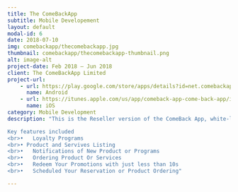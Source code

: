 ```yaml
---
title: The ComeBackApp
subtitle: Mobile Developement
layout: default
modal-id: 6
date: 2018-07-10
img: comebackapp/thecomebackapp.jpg
thumbnail: comebackapp/thecomebackapp-thumbnail.png
alt: image-alt
project-date: Feb 2018 – Jun 2018
client: The ComeBackApp Limited
project-url:
    - url: https://play.google.com/store/apps/details?id=net.comebackapp.android.demo
      name: Android
    - url: https://itunes.apple.com/us/app/comeback-app-come-back-app/id1405525662?mt=8
      name: iOS
category: Mobile Development
description: "This is the Reseller version of the ComeBack App, white-label loyalty app platform.

Key features included
<br>•	Loyalty Programs
<br>• Product and Servives Listing
<br>•	Notifications of New Product or Programs
<br>•	Ordering Product Or Services
<br>•	Redeem Your Promotions with just less than 10s
<br>•	Scheduled Your Reservation or Product Ordering"

---
```

